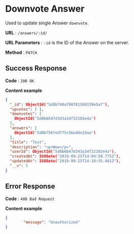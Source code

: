 # Downvote Answer

Used to update single Answer `downvote`.

**URL** : `/answers/:id/`

**URL Parameters** : `:id` is the ID of the Answer on the server.

**Method** : `PATCH`



## Success Response

**Code** : `200 OK`

**Content example**

```json
{
  "_id": ObjectId("5d8b740a708781569159e5af"),
  "upvotes": [ ],
  "downvotes": [
    ObjectId("5d8b6647d343a34f32102e4a")
  ],
  "answers": [
    ObjectId("5d8b756fed775c56edde2daa")
  ],
  "title": "Test",
  "description": "<p>Wow</p>",
  "userId": ObjectId("5d8b6647d343a34f32102e4a"),
  "createdAt": ISODate("2019-09-25T14:04:58.775Z"),
  "updatedAt": ISODate("2019-09-25T14:10:55.481Z"),
  "__v": 5
}
```



## Error Response

**Code** : `400 Bad Request`

**Content example**

```json
{
		"message": "Unauthorized"
}
```